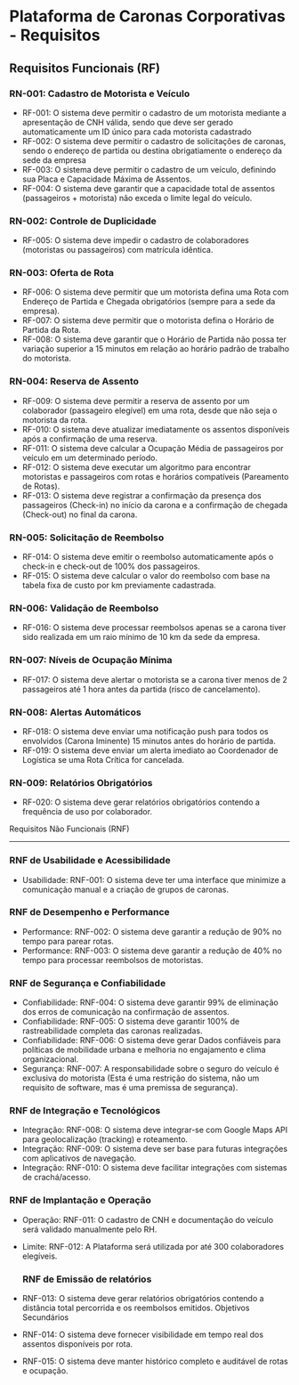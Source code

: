 # Plataforma de Caronas Corporativas - Requisitos

## Requisitos Funcionais (RF)

### RN-001: Cadastro de Motorista e Veículo 
- RF-001: O sistema deve permitir o cadastro de um motorista mediante a apresentação de CNH válida, sendo que deve ser gerado automaticamente um ID único para cada motorista cadastrado
- RF-002: O sistema deve permitir o cadastro de solicitações de caronas, sendo o endereço de partida ou destina obrigatiamente o endereço da sede da empresa
- RF-003: O sistema deve permitir o cadastro de um veículo, definindo sua Placa e Capacidade Máxima de Assentos.
- RF-004: O sistema deve garantir que a capacidade total de assentos (passageiros + motorista) não exceda o limite legal do veículo.

### RN-002: Controle de Duplicidade 
- RF-005: O sistema deve impedir o cadastro de colaboradores (motoristas ou passageiros) com matrícula idêntica.

### RN-003: Oferta de Rota 
- RF-006: O sistema deve permitir que um motorista defina uma Rota com Endereço de Partida e Chegada obrigatórios (sempre para a sede da empresa).
- RF-007: O sistema deve permitir que o motorista defina o Horário de Partida da Rota.
- RF-008: O sistema deve garantir que o Horário de Partida não possa ter variação superior a 15 minutos em relação ao horário padrão de trabalho do motorista.

### RN-004: Reserva de Assento
- RF-009: O sistema deve permitir a reserva de assento por um colaborador (passageiro elegível) em uma rota, desde que não seja o motorista da rota. 
- RF-010: O sistema deve atualizar imediatamente os assentos disponíveis após a confirmação de uma reserva. 
- RF-011: O sistema deve calcular a Ocupação Média de passageiros por veículo em um determinado período. 
- RF-012: O sistema deve executar um algoritmo para encontrar motoristas e passageiros com rotas e horários compatíveis (Pareamento de Rotas). 
- RF-013: O sistema deve registrar a confirmação da presença dos passageiros (Check-in) no início da carona e a confirmação de chegada (Check-out) no final da carona. 

### RN-005: Solicitação de Reembolso 
- RF-014: O sistema deve emitir o reembolso automaticamente após o check-in e check-out de 100% dos passageiros.
- RF-015: O sistema deve calcular o valor do reembolso com base na tabela fixa de custo por km previamente cadastrada.

### RN-006: Validação de Reembolso 
- RF-016: O sistema deve processar reembolsos apenas se a carona tiver sido realizada em um raio mínimo de 10 km da sede da empresa.

### RN-007: Níveis de Ocupação Mínima 
- RF-017: O sistema deve alertar o motorista se a carona tiver menos de 2 passageiros até 1 hora antes da partida (risco de cancelamento). 

### RN-008: Alertas Automáticos 
- RF-018: O sistema deve enviar uma notificação push para todos os envolvidos (Carona Iminente) 15 minutos antes do horário de partida.
- RF-019: O sistema deve enviar um alerta imediato ao Coordenador de Logística se uma Rota Crítica for cancelada.

### RN-009: Relatórios Obrigatórios
- RF-020: O sistema deve gerar relatórios obrigatórios contendo a frequência de uso por colaborador.

Requisitos Não Funcionais (RNF)

-------

### RNF de Usabilidade e Acessibilidade
- Usabilidade: RNF-001: O sistema deve ter uma interface que minimize a comunicação manual e a criação de grupos de caronas. 

### RNF de Desempenho e Performance
- Performance: RNF-002: O sistema deve garantir a redução de 90% no tempo para parear rotas. 
- Performance: RNF-003: O sistema deve garantir a redução de 40% no tempo para processar reembolsos de motoristas. 

### RNF de Segurança e Confiabilidade
- Confiabilidade: RNF-004: O sistema deve garantir 99% de eliminação dos erros de comunicação na confirmação de assentos. 
 - Confiabilidade: RNF-005: O sistema deve garantir 100% de rastreabilidade completa das caronas realizadas. 
- Confiabilidade: RNF-006: O sistema deve gerar Dados confiáveis para políticas de mobilidade urbana e melhoria no engajamento e clima organizacional. 
- Segurança: RNF-007: A responsabilidade sobre o seguro do veículo é exclusiva do motorista (Esta é uma restrição do sistema, não um requisito de software, mas é uma premissa de segurança). 

### RNF de Integração e Tecnológicos
- Integração: RNF-008: O sistema deve integrar-se com Google Maps API para geolocalização (tracking) e roteamento. 
- Integração: RNF-009: O sistema deve ser base para futuras integrações com aplicativos de navegação. 
- Integração: RNF-010: O sistema deve facilitar integrações com sistemas de crachá/acesso. 

### RNF de Implantação e Operação
- Operação: RNF-011: O cadastro de CNH e documentação do veículo será validado manualmente pelo RH. 
- Limite: RNF-012: A Plataforma será utilizada por até 300 colaboradores elegíveis.

  ### RNF de Emissão de relatórios
- RNF-013: O sistema deve gerar relatórios obrigatórios contendo a distância total percorrida e os reembolsos emitidos.
Objetivos Secundários
- RNF-014: O sistema deve fornecer visibilidade em tempo real dos assentos disponíveis por rota.
- RNF-015: O sistema deve manter histórico completo e auditável de rotas e ocupação.
  
